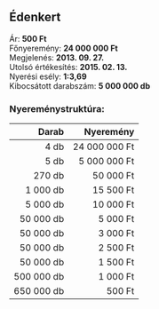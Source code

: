 ## Édenkert

Ár: **500 Ft**<br/>
Főnyeremény: **24 000 000 Ft**<br/>
Megjelenés: **2013. 09. 27.**<br/>
Utolsó értékesítés: **2015. 02. 13.**<br/>
Nyerési esély: **1:3,69**<br/>
Kibocsátott darabszám: **5 000 000 db**<br/>

### Nyereménystruktúra:
Darab|Nyeremény
---:|---:
4 db|24 000 000 Ft
5 db|5 000 000 Ft
270 db|50 000 Ft
1 000 db|15 500 Ft
5 000 db|10 000 Ft
50 000 db|5 000 Ft
50 000 db|3 000 Ft
50 000 db|2 500 Ft
50 000 db|1 500 Ft
500 000 db|1 000 Ft
650 000 db|500 Ft
